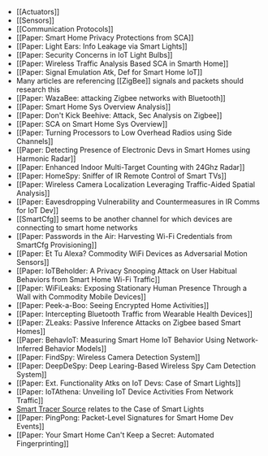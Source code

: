 - [[Actuators]]
- [[Sensors]]
- [[Communication Protocols]]
- [[Paper: Smart Home Privacy Protections from SCA]]
- [[Paper: Light Ears: Info Leakage via Smart Lights]]
- [[Paper: Security Concerns in IoT Light Bulbs]]
- [[Paper: Wireless Traffic Analysis Based SCA in Smarth Home]]
- [[Paper: Signal Emulation Atk, Def for Smart Home IoT]]
- Many articles are referencing [[ZigBee]] signals and packets should research this
- [[Paper: WazaBee: attacking Zigbee networks with Bluetooth]]
- [[Paper: Smart Home Sys Overview Analysis]]
- [[Paper: Don't Kick Beehive: Attack, Sec Analysis on Zigbee]]
- [[Paper: SCA on Smart Home Sys Overview]]
- [[Paper: Turning Processors to Low Overhead Radios using Side Channels]]
- [[Paper: Detecting Presence of Electronic Devs in Smart Homes using Harmonic Radar]]
- [[Paper: Enhanced Indoor Multi-Target Counting with 24Ghz Radar]]
- [[Paper: HomeSpy: Sniffer of IR Remote Control of Smart TVs]]
- [[Paper: Wireless Camera Localization Leveraging Traffic-Aided Spatial Analysis]]
- [[Paper: Eavesdropping Vulnerability and Countermeasures in IR Comms for IoT Dev]]
- [[SmartCfg]] seems to be another channel for which devices are connecting to smart home networks
- [[Paper: Passwords in the Air: Harvesting Wi-Fi Credentials from SmartCfg Provisioning]]
- [[Paper: Et Tu Alexa? Commodity WiFi Devices as Adversarial Motion Sensors]]
- [[Paper: IoTBeholder: A Privacy Snooping Attack on User Habitual Behaviors from Smart Home Wi-Fi Traffic]]
- [[Paper: WiFiLeaks: Exposing Stationary Human Presence Through a Wall with Commodity Mobile Devices]]
- [[Paper: Peek-a-Boo: Seeing Encrypted Home Activities]]
- [[Paper: Intercepting Bluetooth Traffic from Wearable Health Devices]]
- [[Paper: ZLeaks: Passive Inference Attacks on Zigbee based Smart Homes]]
- [[Paper: BehavIoT: Measuring Smart Home IoT Behavior Using Network-Inferred Behavior Models]]
- [[Paper: FindSpy: Wireless Camera Detection System]]
- [[Paper: DeepDeSpy: Deep Learing-Based Wireless Spy Cam Detection System]]
- [[Paper: Ext. Functionality Atks on IoT Devs: Case of Smart Lights]]
- [[Paper: IoTAthena: Unveiling IoT Device Activities From Network Traffic]]
- [Smart Tracer Source](https://ieeexplore.ieee.org/document/10229163) relates to the Case of Smart Lights
- [[Paper: PingPong: Packet-Level Signatures for Smart Home Dev Events]]
- [[Paper: Your Smart Home Can't Keep a Secret: Automated Fingerprinting]]